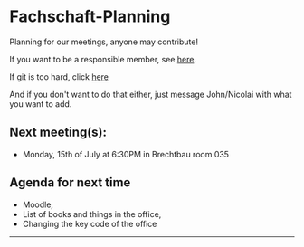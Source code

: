 # Fachschaft-Planning

Planning for our meetings, anyone may contribute!

If you want to be a responsible member,  see [here](contributing.md).

If git is too hard, click [here](https://github.com/fs-linguistics/Fachschaft-Planning/issues/new/choose) 

And if you don't want to do that either, just message John/Nicolai with what you want to add. 

## Next meeting(s):

- Monday, 15th of July at 6:30PM in Brechtbau room 035

## Agenda for next time
- Moodle,
- List of books and things in the office,
- Changing the key code of the office

---
